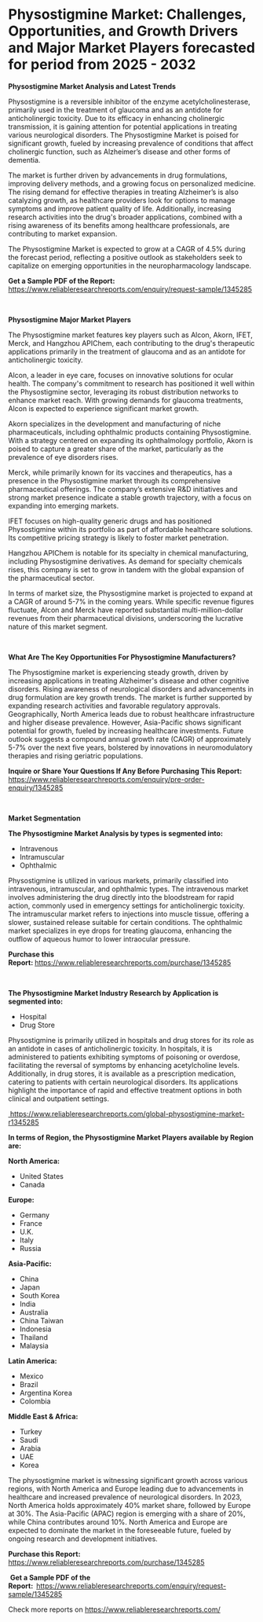 <p><h1>Physostigmine Market: Challenges, Opportunities, and Growth Drivers and Major Market Players forecasted for period from 2025 - 2032</h1></p><p><strong>Physostigmine Market Analysis and Latest Trends</strong></p>
<p><p>Physostigmine is a reversible inhibitor of the enzyme acetylcholinesterase, primarily used in the treatment of glaucoma and as an antidote for anticholinergic toxicity. Due to its efficacy in enhancing cholinergic transmission, it is gaining attention for potential applications in treating various neurological disorders. The Physostigmine Market is poised for significant growth, fueled by increasing prevalence of conditions that affect cholinergic function, such as Alzheimer’s disease and other forms of dementia.</p><p>The market is further driven by advancements in drug formulations, improving delivery methods, and a growing focus on personalized medicine. The rising demand for effective therapies in treating Alzheimer’s is also catalyzing growth, as healthcare providers look for options to manage symptoms and improve patient quality of life. Additionally, increasing research activities into the drug's broader applications, combined with a rising awareness of its benefits among healthcare professionals, are contributing to market expansion.</p><p>The Physostigmine Market is expected to grow at a CAGR of 4.5% during the forecast period, reflecting a positive outlook as stakeholders seek to capitalize on emerging opportunities in the neuropharmacology landscape.</p></p>
<p><strong>Get a Sample PDF of the Report:&nbsp;</strong> <a href="https://www.reliableresearchreports.com/enquiry/request-sample/1345285?utm_campaign=3258&utm_medium=2&utm_source=Github&utm_content=ia&utm_term=08032025&utm_id=physostigmine">https://www.reliableresearchreports.com/enquiry/request-sample/1345285</a></p>
<p>&nbsp;</p>
<p><strong>Physostigmine Major Market Players</strong></p>
<p><p>The Physostigmine market features key players such as Alcon, Akorn, IFET, Merck, and Hangzhou APIChem, each contributing to the drug's therapeutic applications primarily in the treatment of glaucoma and as an antidote for anticholinergic toxicity.</p><p>Alcon, a leader in eye care, focuses on innovative solutions for ocular health. The company's commitment to research has positioned it well within the Physostigmine sector, leveraging its robust distribution networks to enhance market reach. With growing demands for glaucoma treatments, Alcon is expected to experience significant market growth.</p><p>Akorn specializes in the development and manufacturing of niche pharmaceuticals, including ophthalmic products containing Physostigmine. With a strategy centered on expanding its ophthalmology portfolio, Akorn is poised to capture a greater share of the market, particularly as the prevalence of eye disorders rises.</p><p>Merck, while primarily known for its vaccines and therapeutics, has a presence in the Physostigmine market through its comprehensive pharmaceutical offerings. The company’s extensive R&D initiatives and strong market presence indicate a stable growth trajectory, with a focus on expanding into emerging markets.</p><p>IFET focuses on high-quality generic drugs and has positioned Physostigmine within its portfolio as part of affordable healthcare solutions. Its competitive pricing strategy is likely to foster market penetration.</p><p>Hangzhou APIChem is notable for its specialty in chemical manufacturing, including Physostigmine derivatives. As demand for specialty chemicals rises, this company is set to grow in tandem with the global expansion of the pharmaceutical sector.</p><p>In terms of market size, the Physostigmine market is projected to expand at a CAGR of around 5-7% in the coming years. While specific revenue figures fluctuate, Alcon and Merck have reported substantial multi-million-dollar revenues from their pharmaceutical divisions, underscoring the lucrative nature of this market segment.</p></p>
<p>&nbsp;</p>
<p><strong>What Are The Key Opportunities For Physostigmine Manufacturers?</strong></p>
<p><p>The Physostigmine market is experiencing steady growth, driven by increasing applications in treating Alzheimer's disease and other cognitive disorders. Rising awareness of neurological disorders and advancements in drug formulation are key growth trends. The market is further supported by expanding research activities and favorable regulatory approvals. Geographically, North America leads due to robust healthcare infrastructure and higher disease prevalence. However, Asia-Pacific shows significant potential for growth, fueled by increasing healthcare investments. Future outlook suggests a compound annual growth rate (CAGR) of approximately 5-7% over the next five years, bolstered by innovations in neuromodulatory therapies and rising geriatric populations.</p></p>
<p><strong>Inquire or Share Your Questions If Any Before Purchasing This Report:</strong> <a href="https://www.reliableresearchreports.com/enquiry/pre-order-enquiry/1345285?utm_campaign=3258&utm_medium=2&utm_source=Github&utm_content=ia&utm_term=08032025&utm_id=physostigmine">https://www.reliableresearchreports.com/enquiry/pre-order-enquiry/1345285</a></p>
<p>&nbsp;</p>
<p><strong>Market Segmentation</strong></p>
<p><strong>The Physostigmine Market Analysis by types is segmented into:</strong></p>
<p><ul><li>Intravenous</li><li>Intramuscular</li><li>Ophthalmic</li></ul></p>
<p><p>Physostigmine is utilized in various markets, primarily classified into intravenous, intramuscular, and ophthalmic types. The intravenous market involves administering the drug directly into the bloodstream for rapid action, commonly used in emergency settings for anticholinergic toxicity. The intramuscular market refers to injections into muscle tissue, offering a slower, sustained release suitable for certain conditions. The ophthalmic market specializes in eye drops for treating glaucoma, enhancing the outflow of aqueous humor to lower intraocular pressure.</p></p>
<p><strong>Purchase this Report:&nbsp;</strong><a href="https://www.reliableresearchreports.com/purchase/1345285?utm_campaign=3258&utm_medium=2&utm_source=Github&utm_content=ia&utm_term=08032025&utm_id=physostigmine">https://www.reliableresearchreports.com/purchase/1345285</a></p>
<p>&nbsp;</p>
<p><strong>The Physostigmine Market Industry Research by Application is segmented into:</strong></p>
<p><ul><li>Hospital</li><li>Drug Store</li></ul></p>
<p><p>Physostigmine is primarily utilized in hospitals and drug stores for its role as an antidote in cases of anticholinergic toxicity. In hospitals, it is administered to patients exhibiting symptoms of poisoning or overdose, facilitating the reversal of symptoms by enhancing acetylcholine levels. Additionally, in drug stores, it is available as a prescription medication, catering to patients with certain neurological disorders. Its applications highlight the importance of rapid and effective treatment options in both clinical and outpatient settings.</p></p>
<p><a href="https://www.reliableresearchreports.com/global-physostigmine-market-r1345285?utm_campaign=3258&utm_medium=2&utm_source=Github&utm_content=ia&utm_term=08032025&utm_id=physostigmine">&nbsp;https://www.reliableresearchreports.com/global-physostigmine-market-r1345285</a></p>
<p><strong>In terms of Region, the Physostigmine Market Players available by Region are:</strong></p>
<p>
    <p> <strong> North America: </strong>
        <ul>
            <li>United States</li>
            <li>Canada</li>
        </ul>
        </p> 
    <p> <strong> Europe: </strong>
        <ul>
            <li>Germany</li>
            <li>France</li>
            <li>U.K.</li>
            <li>Italy</li>
            <li>Russia</li>
        </ul>
        </p> 
    <p> <strong> Asia-Pacific: </strong>
        <ul>
            <li>China</li>
            <li>Japan</li>
            <li>South Korea</li>
            <li>India</li>
            <li>Australia</li>
            <li>China Taiwan</li>
            <li>Indonesia</li>
            <li>Thailand</li>
            <li>Malaysia</li>
        </ul>
        </p> 
    <p> <strong> Latin America: </strong>
        <ul>
            <li>Mexico</li>
            <li>Brazil</li>
            <li>Argentina Korea</li>
            <li>Colombia</li>
        </ul>
        </p> 
    <p> <strong> Middle East & Africa: </strong>
        <ul>
            <li>Turkey</li>
            <li>Saudi</li>
            <li>Arabia</li>
            <li>UAE</li>
            <li>Korea</li>
        </ul>
    </p>
    </p>
<p><p>The physostigmine market is witnessing significant growth across various regions, with North America and Europe leading due to advancements in healthcare and increased prevalence of neurological disorders. In 2023, North America holds approximately 40% market share, followed by Europe at 30%. The Asia-Pacific (APAC) region is emerging with a share of 20%, while China contributes around 10%. North America and Europe are expected to dominate the market in the foreseeable future, fueled by ongoing research and development initiatives.</p></p>
<p><strong>Purchase this Report: </strong><a href="https://www.reliableresearchreports.com/purchase/1345285?utm_campaign=3258&utm_medium=2&utm_source=Github&utm_content=ia&utm_term=08032025&utm_id=physostigmine">https://www.reliableresearchreports.com/purchase/1345285</a></p>
<p>&nbsp;<strong>Get a Sample PDF of the Report:&nbsp;&nbsp;</strong><a href="https://www.reliableresearchreports.com/enquiry/request-sample/1345285?utm_campaign=3258&utm_medium=2&utm_source=Github&utm_content=ia&utm_term=08032025&utm_id=physostigmine">https://www.reliableresearchreports.com/enquiry/request-sample/1345285</a></p>
<p><strong></strong></p>
<p>Check more reports on <a href="https://www.reliableresearchreports.com/?utm_campaign=3258&utm_medium=2&utm_source=Github&utm_content=ia&utm_term=08032025&utm_id=physostigmine">https://www.reliableresearchreports.com/</a></p>